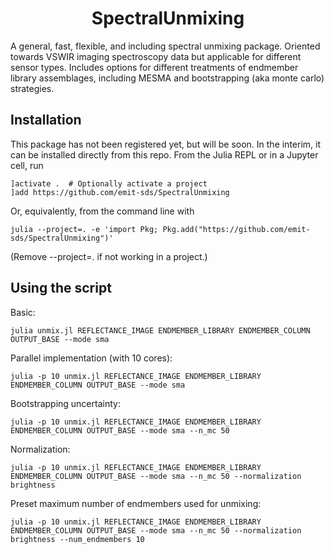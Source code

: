 <h1 align="center">
SpectralUnmixing
</h1>
A general, fast, flexible, and including spectral unmixing package.  Oriented towards VSWIR imaging spectroscopy data but applicable for different sensor types.  Includes options for different treatments of endmember library assemblages, including MESMA and bootstrapping (aka monte carlo) strategies.

## Installation
This package has not been registered yet, but will be soon.  In the interim, it can be installed directly from this repo. From the Julia REPL or in a Jupyter cell, run

```
]activate .  # Optionally activate a project
]add https://github.com/emit-sds/SpectralUnmixing
```

Or, equivalently, from the command line with
```
julia --project=. -e 'import Pkg; Pkg.add("https://github.com/emit-sds/SpectralUnmixing")'
```
(Remove --project=. if not working in a project.)


## Using the script
Basic:

```
julia unmix.jl REFLECTANCE_IMAGE ENDMEMBER_LIBRARY ENDMEMBER_COLUMN OUTPUT_BASE --mode sma 
```


Parallel implementation (with 10 cores):

```
julia -p 10 unmix.jl REFLECTANCE_IMAGE ENDMEMBER_LIBRARY ENDMEMBER_COLUMN OUTPUT_BASE --mode sma 
```

Bootstrapping uncertainty:

```
julia -p 10 unmix.jl REFLECTANCE_IMAGE ENDMEMBER_LIBRARY ENDMEMBER_COLUMN OUTPUT_BASE --mode sma --n_mc 50
```

Normalization:

```
julia -p 10 unmix.jl REFLECTANCE_IMAGE ENDMEMBER_LIBRARY ENDMEMBER_COLUMN OUTPUT_BASE --mode sma --n_mc 50 --normalization brightness
```

Preset maximum number of endmembers used for unmixing:

```
julia -p 10 unmix.jl REFLECTANCE_IMAGE ENDMEMBER_LIBRARY ENDMEMBER_COLUMN OUTPUT_BASE --mode sma --n_mc 50 --normalization brightness --num_endmembers 10
```

